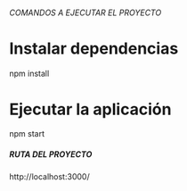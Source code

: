 ###### COMANDOS A EJECUTAR EL PROYECTO ######

# Instalar dependencias
npm install

# Ejecutar la aplicación
npm start


##### RUTA DEL PROYECTO #####
http://localhost:3000/
